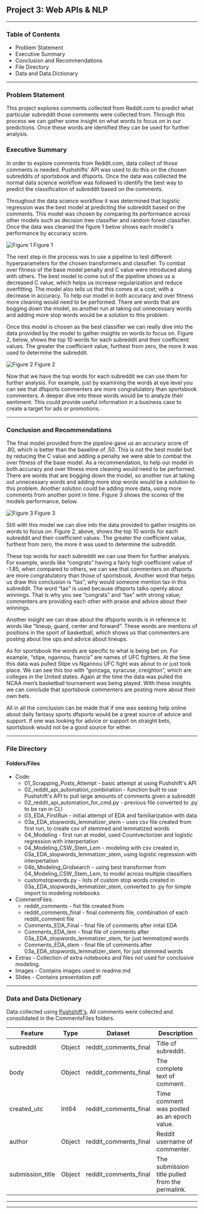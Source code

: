 ## Project 3: Web APIs & NLP
---
### Table of Contents

- Problem Statement
- Executive Summary
- Conclusion and Recommendations
- File Directory
- Data and Data Dictionary

---

### Problem Statement

This project explores comments collected from Reddit.com to predict what particular subreddit those comments were collected from.   Through this process we can gather some insight on what words to focus on in our predictions.  Once these words are identified they can be used for further analysis.

### Executive Summary

In order to explore comments from Reddit.com, data collect of those comments is needed.  Pushshifts’ API was used to do this on the chosen subreddits of sportsbook and dfsports.  Once the data was collected the normal data science workflow was followed to identify the best way to predict the classification of subreddit based on the comments.

Throughout the data science workflow it was determined that logistic regression was the best model at predicting the subreddit based on the comments.  This model was chosen by comparing its performance across other models such as decision tree classifier and random forest classifier.  Once the data was cleaned the figure 1 below shows each model's performance by accuracy score.

![Figure 1](./Images/model_comp.JPG) 
Figure 1

The next step in the process was to use a pipeline to test different hyperparameters for the chosen transformers and classifier.  To combat over fitness of the base model penalty and C value were introduced along with others.  The best model to come out of the pipeline shows us a decreased C value, which helps us increase regularization and reduce overfitting.  The model also tells us that this comes at a cost; with a decrease in accuracy.  To help our model in both accuracy and over fitness more cleaning would need to be performed.  There are words that are bogging down the model, so another run at taking out unnecessary words and adding more stop words would be a solution to this problem.

Once this model is chosen as the best classifier we can really dive into the data provided by the model to gather insights on words to focus on.  Figure 2, below, shows the top 10 words for each subreddit and their coefficient values.  The greater the coefficient value, furthest from zero, the more it was used to determine the subreddit.

![Figure 2](./Images/coef_table.JPG) 
Figure 2

Now that we have the top words for each subreddit we can use them for further analysis.  For example, just by examining the words at eye level you can see that dfsports commenters are more congratulatory than sportsbook commenters.  A deeper dive into these words would be to analyze their sentiment.  This could provide useful information in a business case to create a target for ads or promotions.

---

### Conclusion and Recommendations

The final model provided from the pipeline gave us an accuracy score of .80, which is better than the baseline of .50.  This is not the best model but by reducing the C value and adding a penalty we were able to combat the over fitness of the base model.  As a recommendation, to help our model in both accuracy and over fitness more cleaning would need to be performed.  There are words that are bogging down the model, so another run at taking out unnecessary words and adding more stop words would be a solution to this problem.  Another solution could be adding more data, using more comments from another point in time. Figure 3 shows the scores of the models performance, below.

![Figure 3](./Images/grid_model.JPG) 
Figure 3

Still with this model we can dive into the data provided to gather insights on words to focus on.  Figure 2, above, shows the top 10 words for each subreddit and their coefficient values.  The greater the coefficient value, furthest from zero, the more it was used to determine the subreddit.  

These top words for each subreddit we can use them for further analysis.  For example, words like “congrats” having a fairly high coefficient value of -1.85, when compared to others, we can see that commenters on dfsports are more congratulatory than those of sportsbook.  Another word that helps us draw this conclusion is “tax”, why would someone mention tax in this subreddit.  The word “tax” is used because dfsports talks openly about winnings.  That is why you see “congrats” and “tax” with strong value; commenters are providing each other with praise and advice about their winnings. 

Another insight we can draw about the dfsports words is in reference to words like “lineup, guard, center and forward”.  These words are mentions of positions in the sport of basketball, which shows us that commenters are posting about line ups and advice about lineups.  

As for sportsbook the words are specific to what is being bet on.  For example, “stipe, ngannou, francis” are names of UFC fighters.  At the time this data was pulled Stipe vs Ngannou UFC fight was about to or just took place.  We can see this too with “gonzaga, syracuse, creighton”, which are colleges in the United states.  Again at the time the data was pulled the NCAA men’s basketball tournament was being played.  With these insights we can conclude that sportsbook commenters are posting more about their own bets.  

All in all the conclusion can be made that if one was seeking help online about daily fantasy sports dfsports would be a great source of advice and support.  If one was looking for advice or support on straight bets, sportsbook would not be a good source for either.

---

### File Directory

#### Folders/Files

* Code: 
    * 01_Scrapping_Posts_Attempt - basic attempt at using Pushshift's API
    * 02_reddit_api_automation_combination - function built to use Pushshift's API to pull large amounts of comments given a subreddit
    * 02_reddit_api_automation_for_cmd.py - previous file converted to .py to be ran in CLI
    * 03_EDA_FirstRun - initial attempt of EDA and familiarization with data 
    * 03a_EDA_stopwords_lemmatizer_stem - uses csv file created from first run, to create csv of stemmed and lemmatized words
    * 04_Modeling - first run at model, used Countvectorizer and logistic regression with interpertation
    * 04_Modeling_CSW_Stem_Lem - modeling with csv created in, 03a_EDA_stopwords_lemmatizer_stem, using logistic regression with interpertation
    * 04b_Modeling_Gridsearch - using best transformer from 04_Modeling_CSW_Stem_Lem, to model across multiple classifiers
    * customstopwords.py - lists of custom stop words created in 03a_EDA_stopwords_lemmatizer_stem, converted to .py for simple import to modeling notebooks
* CommentFiles:
    * reddit_comments - fist file created from 
    * reddit_comments_final - final comments file, combination of each reddit_comment file
    * Comments_EDA_Final - final file of comments after inital EDA
    * Comments_EDA_lem - final file of comments after 03a_EDA_stopwords_lemmatizer_stem, for just lemmatized words
    * Comments_EDA_stem - final file of comments after 03a_EDA_stopwords_lemmatizer_stem, for just stemmed words
* Extras - Collection of extra notebooks and files not used for conclusive modeling.
* Images - Contains images used in readme.md
* Slides - Contains presentation pdf

---

### Data and Data Dictionary

Data collected using [Pushshift's](https://github.com/pushshift/api).  All comments were collected and consolidated in the CommentsFiles folders.

|Feature|Type|Dataset|Description|
|---|---|---|---|
|subreddit| Object | reddit_comments_final |Title of subreddit.| 
|body| Object | reddit_comments_final |The complete text of comment.|  
|created_utc| Int64 | reddit_comments_final | Time comment was posted as an epoch value. |
|author| Object | reddit_comments_final | Reddit username of commenter.|
|submission_title | Object | reddit_comments_final |The submission title pulled from the permalink.|

---
---